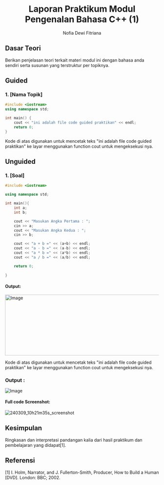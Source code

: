 # <h1 align="center">Laporan Praktikum Modul Pengenalan Bahasa C++ (1)</h1>
<p align="center">Nofia Dewi Fitriana  </p>

## Dasar Teori

Berikan penjelasan teori terkait materi modul ini dengan bahasa anda sendiri serta susunan yang terstruktur per topiknya.

## Guided 

### 1. [Nama Topik]

```C++
#include <iostream>
using namespace std;

int main() {
    cout << "ini adalah file code guided praktikan" << endl;
    return 0;
}
```
Kode di atas digunakan untuk mencetak teks "ini adalah file code guided praktikan" ke layar menggunakan function cout untuk mengeksekusi nya.

## Unguided 

### 1. [Soal]

```C++
#include <iostream>

using namespace std;

int main(){
    int a;
    int b;

    cout << "Masukan Angka Pertama : ";
    cin >> a;
    cout << "Masukan Angka Kedua : ";
    cin >> b;

    cout << "a + b =" << (a+b) << endl;
    cout << "a - b =" << (a-b) << endl;
    cout << "a * b =" << (a*b) << endl;
    cout << "a / b =" << (a/b) << endl;

    return 0;
    
}
```
#### Output:
<img width="1153" height="199" alt="Image" src="https://github.com/user-attachments/assets/5072f0a1-a405-441e-859d-511f99f4d3c1" />

Kode di atas digunakan untuk mencetak teks "ini adalah file code guided praktikan" ke layar menggunakan function cout untuk mengeksekusi nya.

### Output :
![Image](https://github.com/user-attachments/assets/d6b0034d-5a7f-43eb-801a-a67602dd7104)

#### Full code Screenshot:
![240309_10h21m35s_screenshot](https://github.com/suxeno/Struktur-Data-Assignment/assets/111122086/41e9641c-ad4e-4e50-9ca4-a0215e336b04)


## Kesimpulan
Ringkasan dan interpretasi pandangan kalia dari hasil praktikum dan pembelajaran yang didapat[1].

## Referensi
[1] I. Holm, Narrator, and J. Fullerton-Smith, Producer, How to Build a Human [DVD]. London: BBC; 2002.
